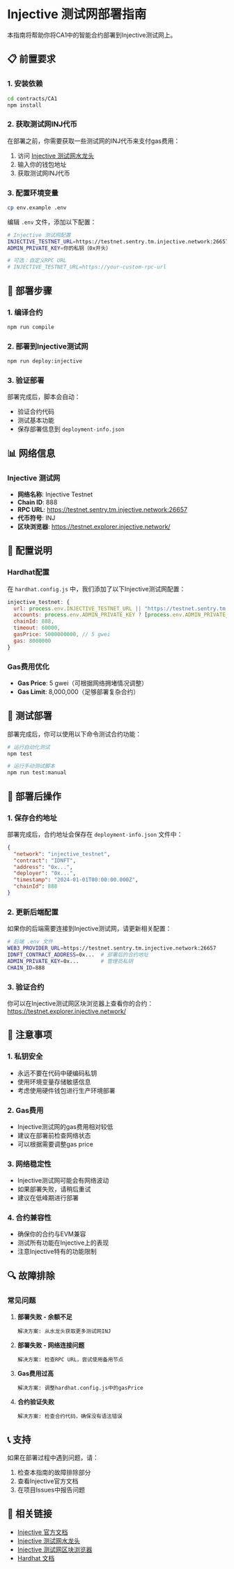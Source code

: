 # Injective 测试网部署指南

本指南将帮助你将CA1中的智能合约部署到Injective测试网上。

## 📋 前置要求

### 1. 安装依赖
```bash
cd contracts/CA1
npm install
```

### 2. 获取测试网INJ代币
在部署之前，你需要获取一些测试网的INJ代币来支付gas费用：

1. 访问 [Injective 测试网水龙头](https://testnet.faucet.injective.network/)
2. 输入你的钱包地址
3. 获取测试网INJ代币

### 3. 配置环境变量
```bash
cp env.example .env
```

编辑 `.env` 文件，添加以下配置：
```bash
# Injective 测试网配置
INJECTIVE_TESTNET_URL=https://testnet.sentry.tm.injective.network:26657
ADMIN_PRIVATE_KEY=你的私钥（0x开头）

# 可选：自定义RPC URL
# INJECTIVE_TESTNET_URL=https://your-custom-rpc-url
```

## 🚀 部署步骤

### 1. 编译合约
```bash
npm run compile
```

### 2. 部署到Injective测试网
```bash
npm run deploy:injective
```

### 3. 验证部署
部署完成后，脚本会自动：
- 验证合约代码
- 测试基本功能
- 保存部署信息到 `deployment-info.json`

## 📊 网络信息

### Injective 测试网
- **网络名称**: Injective Testnet
- **Chain ID**: 888
- **RPC URL**: https://testnet.sentry.tm.injective.network:26657
- **代币符号**: INJ
- **区块浏览器**: https://testnet.explorer.injective.network/

## 🔧 配置说明

### Hardhat配置
在 `hardhat.config.js` 中，我们添加了以下Injective测试网配置：

```javascript
injective_testnet: {
  url: process.env.INJECTIVE_TESTNET_URL || "https://testnet.sentry.tm.injective.network:26657",
  accounts: process.env.ADMIN_PRIVATE_KEY ? [process.env.ADMIN_PRIVATE_KEY] : [],
  chainId: 888,
  timeout: 60000,
  gasPrice: 5000000000, // 5 gwei
  gas: 8000000
}
```

### Gas费用优化
- **Gas Price**: 5 gwei（可根据网络拥堵情况调整）
- **Gas Limit**: 8,000,000（足够部署复杂合约）

## 🧪 测试部署

部署完成后，你可以使用以下命令测试合约功能：

```bash
# 运行自动化测试
npm test

# 运行手动测试脚本
npm run test:manual
```

## 📝 部署后操作

### 1. 保存合约地址
部署完成后，合约地址会保存在 `deployment-info.json` 文件中：

```json
{
  "network": "injective_testnet",
  "contract": "IDNFT",
  "address": "0x...",
  "deployer": "0x...",
  "timestamp": "2024-01-01T00:00:00.000Z",
  "chainId": 888
}
```

### 2. 更新后端配置
如果你的后端需要连接到Injective测试网，请更新相关配置：

```bash
# 后端 .env 文件
WEB3_PROVIDER_URL=https://testnet.sentry.tm.injective.network:26657
IDNFT_CONTRACT_ADDRESS=0x...  # 部署后的合约地址
ADMIN_PRIVATE_KEY=0x...       # 管理员私钥
CHAIN_ID=888
```

### 3. 验证合约
你可以在Injective测试网区块浏览器上查看你的合约：
https://testnet.explorer.injective.network/

## 🚨 注意事项

### 1. 私钥安全
- 永远不要在代码中硬编码私钥
- 使用环境变量存储敏感信息
- 考虑使用硬件钱包进行生产环境部署

### 2. Gas费用
- Injective测试网的gas费用相对较低
- 建议在部署前检查网络状态
- 可以根据需要调整gas price

### 3. 网络稳定性
- Injective测试网可能会有网络波动
- 如果部署失败，请稍后重试
- 建议在低峰期进行部署

### 4. 合约兼容性
- 确保你的合约与EVM兼容
- 测试所有功能在Injective上的表现
- 注意Injective特有的功能限制

## 🔍 故障排除

### 常见问题

1. **部署失败 - 余额不足**
   ```
   解决方案: 从水龙头获取更多测试网INJ
   ```

2. **部署失败 - 网络连接问题**
   ```
   解决方案: 检查RPC URL，尝试使用备用节点
   ```

3. **Gas费用过高**
   ```
   解决方案: 调整hardhat.config.js中的gasPrice
   ```

4. **合约验证失败**
   ```
   解决方案: 检查合约代码，确保没有语法错误
   ```

## 📞 支持

如果在部署过程中遇到问题，请：

1. 检查本指南的故障排除部分
2. 查看Injective官方文档
3. 在项目Issues中报告问题

## 🔗 相关链接

- [Injective 官方文档](https://docs.injective.network/)
- [Injective 测试网水龙头](https://testnet.faucet.injective.network/)
- [Injective 测试网区块浏览器](https://testnet.explorer.injective.network/)
- [Hardhat 文档](https://hardhat.org/docs) 